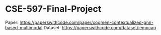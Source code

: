 # CSE-597-Final-Project
Paper: https://paperswithcode.com/paper/cogmen-contextualized-gnn-based-multimodal
Dataset: https://paperswithcode.com/dataset/iemocap
